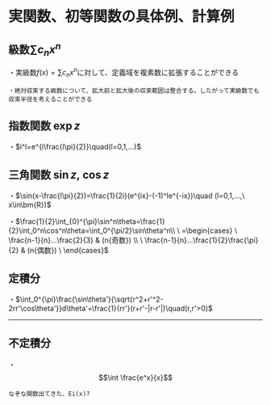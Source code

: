 # 実関数、初等関数の具体例、計算例

## 級数$\sum c_nx^n$

・実級数$f(x)=\sum c_nx^n$に対して、定義域を複素数に拡張することができる

    ・絶対収束する級数について、拡大前と拡大後の収束範囲は整合する。したがって実級数でも収束半径を考えることができる

## 指数関数 $\exp z$

・$i^l=e^{i\frac{l\pi}{2}}\quad(l=0,1,...)$

## 三角関数 $\sin z,\ \cos z$

・$\sin(x-\frac{l\pi}{2})=\frac{1}{2i}(e^{ix}-(-1)^le^{-ix})\quad (l=0,1,...,\ x\in\bm{R})$

・$\frac{1}{2}\int_{0}^{\pi}\sin^n\theta=\frac{1}{2}\int_0^n\cos^n\theta=\int_0^{\pi/2}\sin\theta^n\\ \
=\begin{cases} \
\frac{n-1}{n}...\frac{2}{3} & (n{奇数})  \\  \
\frac{n-1}{n}...\frac{1}{2}\frac{\pi}{2} & (n{偶数})    \
\end{cases}$

## 定積分

・$\int_0^{\pi}\frac{\sin\theta'}{\sqrt{r^2+r'^2-2rr'\cos\theta'}}d\theta'=\frac{1}{rr'}(r+r'-|r-r'|)\quad(r,r'>0)$

---

## 不定積分

・$$\int \frac{e^x}{x}$$

    なぞな関数出てきた、Ei(x)?